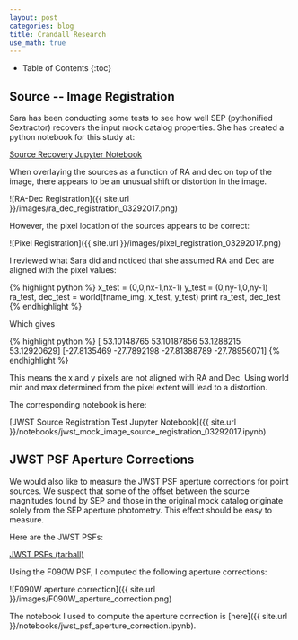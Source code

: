 ```yaml
---
layout: post
categories: blog
title: Crandall Research
use_math: true
---
```


* Table of Contents
{:toc}


## Source -- Image Registration

Sara has been conducting some tests to see how
well SEP (pythonified Sextractor) recovers the
input mock catalog properties.  She has created
a python notebook for this study at:

[Source Recovery Jupyter Notebook](https://nbviewer.jupyter.org/gist/sararosecran/9c0edda1bd579440c00d77cd9c95088b)

When overlaying the sources as a function of
RA and dec on top of the image, there appears to
be an unusual shift or distortion in the image.

![RA-Dec Registration]({{ site.url }}/images/ra_dec_registration_03292017.png)

However, the pixel location of the sources appears to
be correct:
 
![Pixel Registration]({{ site.url }}/images/pixel_registration_03292017.png)

I reviewed what Sara did and noticed that she assumed
RA and Dec are aligned with the pixel values:

{% highlight python %}
x_test = (0,0,nx-1,nx-1)
y_test = (0,ny-1,0,ny-1)
ra_test, dec_test = world(fname_img, x_test, y_test)
print ra_test, dec_test
{% endhighlight %}

Which gives

{% highlight python %}
[ 53.10148765  53.10187856  53.1288215   53.12920629] [-27.8135469  -27.7892198  -27.81388789 -27.78956071]
{% endhighlight %}

This means the x and y pixels are not aligned with RA and Dec. Using world min and max determined from the pixel extent will lead to a distortion.

The corresponding notebook is here:

[JWST Source Registration Test Jupyter Notebook]({{ site.url }}/notebooks/jwst_mock_image_source_registration_03292017.ipynb)


## JWST PSF Aperture Corrections

We would also like to measure the JWST PSF aperture 
corrections for point sources. We suspect that some of
the offset between the source magnitudes found by SEP
and those in the original mock catalog originate solely
from the SEP aperture photometry.  This effect should be
easy to measure.

Here are the JWST PSFs:

[JWST PSFs (tarball)](http://mips.as.arizona.edu/~cnaw/psf.tgz)

Using the F090W PSF, I computed the following aperture
corrections:


![F090W aperture correction]({{ site.url }}/images/F090W_aperture_correction.png)

The notebook I used to compute the aperture correction is [here]({{ site.url }}/notebooks/jwst_psf_aperture_correction.ipynb).
